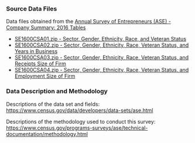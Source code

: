 ### Source Data Files

Data files obtained from the [Annual Survey of Entrepreneurs (ASE) - Company Summary: 2016 Tables](https://www.census.gov/data/tables/2016/econ/ase/allcompanytables.html)

* [SE1600CSA01.zip - Sector, Gender, Ethnicity, Race, and Veteran Status](SE1600CSA01.zip)
* [SE1600CSA02.zip - Sector, Gender, Ethnicity, Race, Veteran Status, and Years in Business](SE1600CSA02.zip)
* [SE1600CSA03.zip - Sector, Gender, Ethnicity, Race, Veteran Status, and Receipts Size of Firm](SE1600CSA03.zip)
* [SE1600CSA04.zip - Sector, Gender, Ethnicity, Race, Veteran Status, and Employment Size of Firm](SE1600CSA04.zip)

### Data Description and Methodology

Descriptions of the data set and fields: https://www.census.gov/data/developers/data-sets/ase.html

Descriptions of the methodology used to conduct this survey: 
https://www.census.gov/programs-surveys/ase/technical-documentation/methodology.html
